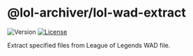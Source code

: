# @lol-archiver/lol-wad-extract
![Version](https://img.shields.io/github/package-json/v/lol-archiver/lol-wad-extract?style=flat-square)
[![License](https://img.shields.io/github/license/lol-archiver/lol-wad-extract?style=flat-square)](https://www.gnu.org/licenses/lgpl-3.0-standalone.html)

Extract specified files from League of Legends WAD file.
